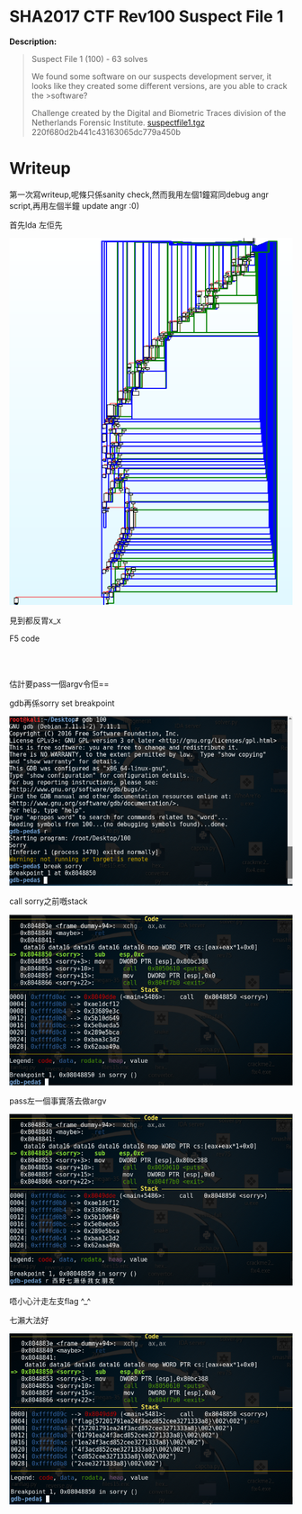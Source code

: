 # SHA2017 CTF Rev100 Suspect File 1

**Description:**

>Suspect File 1 (100) - 63 solves
>
>We found some software on our suspects development server, it looks like they created some different versions, are you able to crack the >software?
>
>Challenge created by the Digital and Biometric Traces division of the Netherlands Forensic Institute.
> [suspectfile1.tgz](./suspectfile1.tgz)    220f680d2b441c43163065dc779a450b

# Writeup

第一次寫writeup,呢條只係sanity check,然而我用左個1鐘寫同debug angr script,再用左個半鐘 update angr :0)

首先Ida 左佢先

![alt text](ida.png)

見到都反胃x_x

F5 code 

```C++




```

估計要pass一個argv令佢==


gdb再係sorry set breakpoint

![alt text](1.png)

call sorry之前嘅stack

![alt text](2.png)

pass左一個事實落去做argv

![alt text](3.png)

唔小心汁走左支flag ^_^

七瀨大法好

![alt text](4.png)

